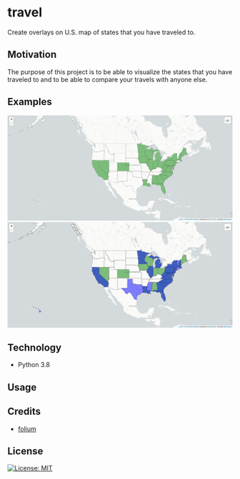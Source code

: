 # travel
Create overlays on U.S. map of states that you have traveled to.

## Motivation
The purpose of this project is to be able to visualize the states that you have traveled to and to be able to compare your travels with anyone else. 

## Examples
![text](https://github.com/dcribb19/travel/blob/master/examples/travel_dc.png '1 Person')
![text](https://github.com/dcribb19/travel/blob/master/examples/travel_dc_j.png 'Comparing 2 People')

## Technology
- Python 3.8

## Usage


## Credits
- [folium](https://python-visualization.github.io/folium/)

## License
[![License: MIT](https://img.shields.io/badge/License-MIT-yellow.svg)](https://opensource.org/licenses/MIT)